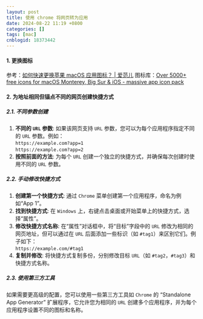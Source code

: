 ```yaml
---
layout: post
title: 使用 chrome 将网页转为应用
date: 2024-08-22 11:19 +0800
categories: []
tags: [mac]
cnblogid: 18373442
---
```

#### 1. 更换图标
参考：[如何快速更换苹果 macOS 应用图标？ | 爱范儿](https://www.ifanr.com/app/1379030)
图标库：[Over 5000+ free icons for macOS Monterey, Big Sur & iOS - massive app icon pack](https://macosicons.com/#/)



#### 2. 为地址相同但锚点不同的网页创建快捷方式
##### 2.1. 不同参数创建
1. **不同的 `URL` 参数**: 如果该网页支持 `URL` 参数，您可以为每个应用程序指定不同的 `URL` 参数。例如：  
   `https://example.com?app=1`  
   `https://example.com?app=2`
2. **按照前面的方法**: 为每个 `URL` 创建一个独立的快捷方式，并确保每次创建时使用不同的 `URL` 参数。



##### 2.2. 手动修改快捷方式
1. **创建第一个快捷方式**: 通过 `Chrome` 菜单创建第一个应用程序，命名为例如“App 1”。
2. **找到快捷方式**: 在 `Windows` 上，右键点击桌面或开始菜单上的快捷方式，选择“属性”。
3. **修改快捷方式名称**: 在“属性”对话框中，将“目标”字段中的 `URL` 修改为相同的网页地址，但可以通过在 `URL` 后面添加一些标识（如 `#tag1`）来区别它们。例子如下：  
   `https://example.com/#tag1`
4. **复制并修改**: 将快捷方式复制多份，分别修改目标 `URL`（如 `#tag2`，`#tag3`）和快捷方式名称。



##### 2.3. 使用第三方工具
如果需要更高级的配置，您可以使用一些第三方工具如 `Chrome` 的 “Standalone App Generator” 扩展程序，它允许您为相同的 `URL` 创建多个应用程序，并为每个应用程序设置不同的图标和名称。
